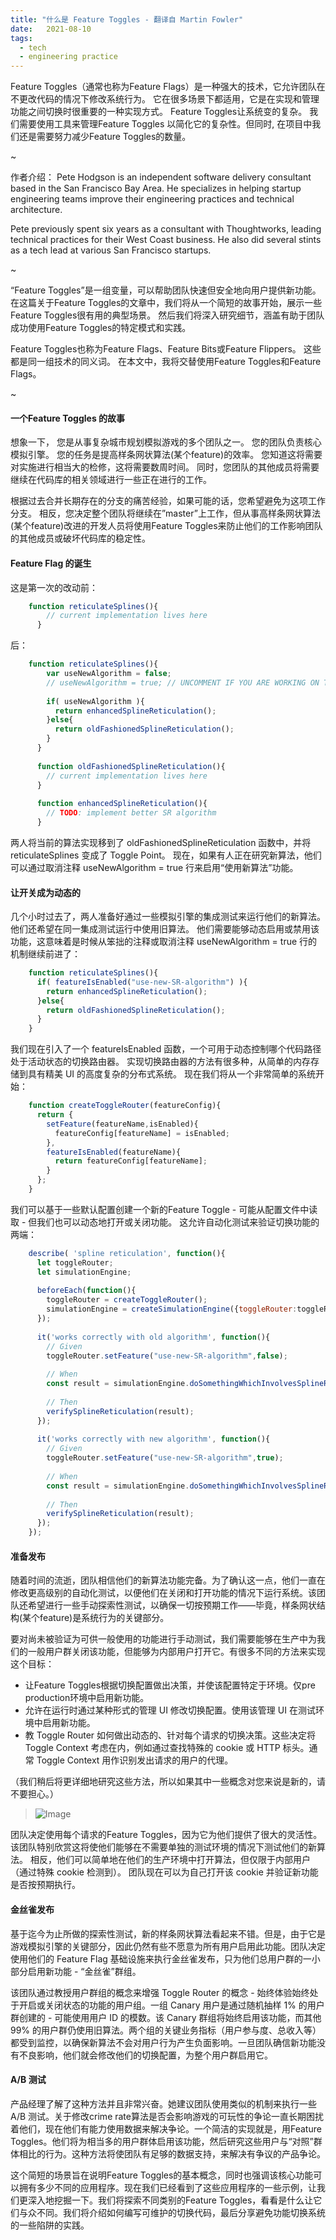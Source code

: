 ```yaml
---
title: "什么是 Feature Toggles - 翻译自 Martin Fowler"
date:   2021-08-10
tags:
  - tech
  - engineering practice
---
```


Feature Toggles（通常也称为Feature Flags）是一种强大的技术，它允许团队在不更改代码的情况下修改系统行为。 它在很多场景下都适用，它是在实现和管理功能之间切换时很重要的一种实现方式。 Feature Toggles让系统变的复杂。 我们需要使用工具来管理Feature Toggles 以简化它的复杂性。但同时, 在项目中我们还是需要努力减少Feature Toggles的数量。

~

作者介绍：
Pete Hodgson is an independent software delivery consultant based in the San Francisco Bay Area. He specializes in helping startup engineering teams improve their engineering practices and technical architecture.

Pete previously spent six years as a consultant with Thoughtworks, leading technical practices for their West Coast business. He also did several stints as a tech lead at various San Francisco startups.

~

“Feature Toggles”是一组变量，可以帮助团队快速但安全地向用户提供新功能。 在这篇关于Feature Toggles的文章中，我们将从一个简短的故事开始，展示一些Feature Toggles很有用的典型场景。 然后我们将深入研究细节，涵盖有助于团队成功使用Feature Toggles的特定模式和实践。

Feature Toggles也称为Feature Flags、Feature Bits或Feature Flippers。 这些都是同一组技术的同义词。 在本文中，我将交替使用Feature Toggles和Feature Flags。

~

#### 一个Feature Toggles 的故事
想象一下， 您是从事复杂城市规划模拟游戏的多个团队之一。 您的团队负责核心模拟引擎。 您的任务是提高样条网状算法(某个feature)的效率。 您知道这将需要对实施进行相当大的检修，这将需要数周时间。 同时，您团队的其他成员将需要继续在代码库的相关领域进行一些正在进行的工作。

根据过去合并长期存在的分支的痛苦经验，如果可能的话，您希望避免为这项工作分支。 相反，您决定整个团队将继续在”master”上工作，但从事高样条网状算法(某个feature)改进的开发人员将使用Feature Toggles来防止他们的工作影响团队的其他成员或破坏代码库的稳定性。

#### Feature Flag 的诞生
这是第一次的改动前：
```javascript
	function reticulateSplines(){
	    // current implementation lives here
	  }
```
后：
```javascript
	function reticulateSplines(){
	    var useNewAlgorithm = false;
	    // useNewAlgorithm = true; // UNCOMMENT IF YOU ARE WORKING ON THE NEW SR ALGORITHM
	
	    if( useNewAlgorithm ){
	      return enhancedSplineReticulation();
	    }else{
	      return oldFashionedSplineReticulation();
	    }
	  }
	
	  function oldFashionedSplineReticulation(){
	    // current implementation lives here
	  }
	
	  function enhancedSplineReticulation(){
	    // TODO: implement better SR algorithm
	  }
```
两人将当前的算法实现移到了 oldFashionedSplineReticulation 函数中，并将 reticulateSplines 变成了 Toggle Point。 现在，如果有人正在研究新算法，他们可以通过取消注释 useNewAlgorithm = true 行来启用“使用新算法”功能。

#### 让开关成为动态的
几个小时过去了，两人准备好通过一些模拟引擎的集成测试来运行他们的新算法。 他们还希望在同一集成测试运行中使用旧算法。 他们需要能够动态启用或禁用该功能，这意味着是时候从笨拙的注释或取消注释 useNewAlgorithm = true 行的机制继续前进了：
```javascript
	function reticulateSplines(){
	  if( featureIsEnabled("use-new-SR-algorithm") ){
	    return enhancedSplineReticulation();
	  }else{
	    return oldFashionedSplineReticulation();
	  }
	}
```
我们现在引入了一个 featureIsEnabled 函数，一个可用于动态控制哪个代码路径处于活动状态的切换路由器。 实现切换路由器的方法有很多种，从简单的内存存储到具有精美 UI 的高度复杂的分布式系统。 现在我们将从一个非常简单的系统开始：
```javascript
	function createToggleRouter(featureConfig){
	  return {
	    setFeature(featureName,isEnabled){
	      featureConfig[featureName] = isEnabled;
	    },
	    featureIsEnabled(featureName){
	      return featureConfig[featureName];
	    }
	  };
	}
```
我们可以基于一些默认配置创建一个新的Feature Toggle - 可能从配置文件中读取 - 但我们也可以动态地打开或关闭功能。 这允许自动化测试来验证切换功能的两端：
```javascript
	describe( 'spline reticulation', function(){
	  let toggleRouter;
	  let simulationEngine;
	
	  beforeEach(function(){
	    toggleRouter = createToggleRouter();
	    simulationEngine = createSimulationEngine({toggleRouter:toggleRouter});
	  });
	
	  it('works correctly with old algorithm', function(){
	    // Given
	    toggleRouter.setFeature("use-new-SR-algorithm",false);
	
	    // When
	    const result = simulationEngine.doSomethingWhichInvolvesSplineReticulation();
	
	    // Then
	    verifySplineReticulation(result);
	  });
	
	  it('works correctly with new algorithm', function(){
	    // Given
	    toggleRouter.setFeature("use-new-SR-algorithm",true);
	
	    // When
	    const result = simulationEngine.doSomethingWhichInvolvesSplineReticulation();
	
	    // Then
	    verifySplineReticulation(result);
	  });
	});
```

#### 准备发布
随着时间的流逝，团队相信他们的新算法功能完备。为了确认这一点，他们一直在修改更高级别的自动化测试，以便他们在关闭和打开功能的情况下运行系统。该团队还希望进行一些手动探索性测试，以确保一切按预期工作——毕竟，样条网状结构(某个feature)是系统行为的关键部分。

要对尚未被验证为可供一般使用的功能进行手动测试，我们需要能够在生产中为我们的一般用户群关闭该功能，但能够为内部用户打开它。有很多不同的方法来实现这个目标：

- 让Feature Toggles根据切换配置做出决策，并使该配置特定于环境。仅pre production环境中启用新功能。
- 允许在运行时通过某种形式的管理 UI 修改切换配置。使用该管理 UI 在测试环境中启用新功能。
- 教 Toggle Router 如何做出动态的、针对每个请求的切换决策。这些决定将 Toggle Context 考虑在内，例如通过查找特殊的 cookie 或 HTTP 标头。通常 Toggle Context 用作识别发出请求的用户的代理。

（我们稍后将更详细地研究这些方法，所以如果其中一些概念对您来说是新的，请不要担心。）

> ![Image](/2021-08-09-feature-toggle-from-martinfowler/overview-diagram.png)

团队决定使用每个请求的Feature Toggles，因为它为他们提供了很大的灵活性。 该团队特别欣赏这将使他们能够在不需要单独的测试环境的情况下测试他们的新算法。 相反，他们可以简单地在他们的生产环境中打开算法，但仅限于内部用户（通过特殊 cookie 检测到）。 团队现在可以为自己打开该 cookie 并验证新功能是否按预期执行。

#### 金丝雀发布
基于迄今为止所做的探索性测试，新的样条网状算法看起来不错。但是，由于它是游戏模拟引擎的关键部分，因此仍然有些不愿意为所有用户启用此功能。团队决定使用他们的 Feature Flag 基础设施来执行金丝雀发布，只为他们总用户群的一小部分启用新功能 - “金丝雀”群组。

该团队通过教授用户群组的概念来增强 Toggle Router 的概念 - 始终体验始终处于开启或关闭状态的功能的用户组。一组 Canary 用户是通过随机抽样 1% 的用户群创建的 - 可能使用用户 ID 的模数。该 Canary 群组将始终启用该功能，而其他 99% 的用户群仍使用旧算法。两个组的关键业务指标（用户参与度、总收入等）都受到监控，以确保新算法不会对用户行为产生负面影响。一旦团队确信新功能没有不良影响，他们就会修改他们的切换配置，为整个用户群启用它。

#### A/B 测试
产品经理了解了这种方法并且非常兴奋。她建议团队使用类似的机制来执行一些 A/B 测试。关于修改crime rate算法是否会影响游戏的可玩性的争论一直长期困扰着他们，现在他们有能力使用数据来解决争论。一个简洁的实现就是，用Feature Toggles。他们将为相当多的用户群体启用该功能，然后研究这些用户与“对照”群体相比的行为。这种方法将使团队有足够的数据支持，来解决有争议的产品争论。

这个简短的场景旨在说明Feature Toggles的基本概念，同时也强调该核心功能可以拥有多少不同的应用程序。现在我们已经看到了这些应用程序的一些示例，让我们更深入地挖掘一下。我们将探索不同类别的Feature Toggles，看看是什么让它们与众不同。我们将介绍如何编写可维护的切换代码，最后分享避免功能切换系统的一些陷阱的实践。 